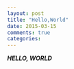 ```yaml
---
layout: post
title: "Hello,World"
date: 2015-03-15
comments: true
categories:
---
```


***HELLO, WORLD***

